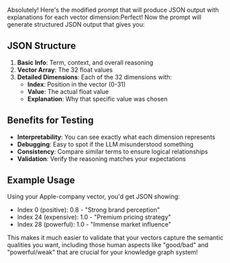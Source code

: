 Absolutely! Here's the modified prompt that will produce JSON output with explanations for each vector dimension:Perfect! Now the prompt will generate structured JSON output that gives you:

## JSON Structure

1. **Basic Info**: Term, context, and overall reasoning
2. **Vector Array**: The 32 float values  
3. **Detailed Dimensions**: Each of the 32 dimensions with:
   - **Index**: Position in the vector (0-31)
   - **Value**: The actual float value
   - **Explanation**: Why that specific value was chosen

## Benefits for Testing

- **Interpretability**: You can see exactly what each dimension represents
- **Debugging**: Easy to spot if the LLM misunderstood something
- **Consistency**: Compare similar terms to ensure logical relationships
- **Validation**: Verify the reasoning matches your expectations

## Example Usage

Using your Apple-company vector, you'd get JSON showing:
- Index 0 (positive): 0.8 - "Strong brand perception"  
- Index 24 (expensive): 1.0 - "Premium pricing strategy"
- Index 28 (powerful): 1.0 - "Immense market influence"

This makes it much easier to validate that your vectors capture the semantic qualities you want, including those human aspects like "good/bad" and "powerful/weak" that are crucial for your knowledge graph system!

